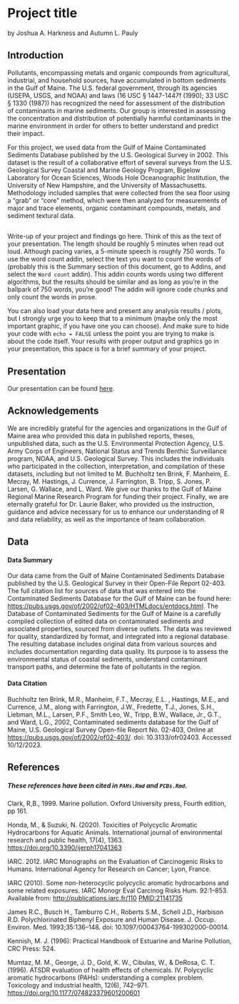 Project title
================
by Joshua A. Harkness and Autumn L. Pauly

## Introduction

Pollutants, encompassing metals and organic compounds from agricultural,
industrial, and household sources, have accumulated in bottom sediments
in the Gulf of Maine. The U.S. federal government, through its agencies
(USEPA, USGS, and NOAA) and laws (16 USC § 1447-1447f (1990); 33 USC §
1330 (1987)) has recognized the need for assessment of the distribution
of contaminants in marine sediments. Our group is interested in
assessing the concentration and distribution of potentially harmful
contaminants in the marine environment in order for others to better
understand and predict their impact.

For this project, we used data from the Gulf of Maine Contaminated
Sediments Database published by the U.S. Geological Survey in 2002. This
dataset is the result of a collaborative effort of several surveys from
the U.S. Geological Survey Coastal and Marine Geology Program, Bigelow
Laboratory for Ocean Sciences, Woods Hole Oceanographic Institution, the
University of New Hampshire, and the University of Massachusetts.
Methodology included samples that were collected from the sea floor
using a “grab” or “core” method, which were then analyzed for
measurements of major and trace elements, organic contaminant compounds,
metals, and sediment textural data.

## 

## 

Write-up of your project and findings go here. Think of this as the text
of your presentation. The length should be roughly 5 minutes when read
out loud. Although pacing varies, a 5-minute speech is roughly 750
words. To use the word count addin, select the text you want to count
the words of (probably this is the Summary section of this document, go
to Addins, and select the `Word count` addin). This addin counts words
using two different algorithms, but the results should be similar and as
long as you’re in the ballpark of 750 words, you’re good! The addin will
ignore code chunks and only count the words in prose.

You can also load your data here and present any analysis results /
plots, but I strongly urge you to keep that to a minimum (maybe only the
most important graphic, if you have one you can choose). And make sure
to hide your code with `echo = FALSE` unless the point you are trying to
make is about the code itself. Your results with proper output and
graphics go in your presentation, this space is for a brief summary of
your project.

## Presentation

Our presentation can be found [here](presentation/presentation.html).

## Acknowledgements

We are incredibly grateful for the agencies and organizations in the
Gulf of Maine area who provided this data in published reports, theses,
unpublished data, such as the U.S. Environmental Protection Agency, U.S.
Army Corps of Engineers, National Status and Trends Benthic Surveillance
program, NOAA, and U.S. Geological Survey. This includes the individuals
who participated in the collection, interpretation, and compilation of
these datasets, including but not limited to M. Buchholtz ten Brink, F.
Manheim, E. Mecray, M. Hastings, J. Currence, J. Farrington, B. Tripp,
S. Jones, P. Larsen, G. Wallace, and L. Ward. We give our thanks to the
Gulf of Maine Regional Marine Research Program for funding their
project. Finally, we are eternally grateful for Dr. Laurie Baker, who
provided us the instruction, guidance and advice necessary for us to
enhance our understanding of R and data reliability, as well as the
importance of team collaboration.

## Data

#### Data Summary

Our data came from the Gulf of Maine Contaminated Sediments Database
published by the U.S. Geological Survey in their Open-File Report
02-403. The full citation list for sources of data that was entered into
the Contaminated Sediments Database for the Gulf of Maine can be found
here: <https://pubs.usgs.gov/of/2002/of02-403/HTMLdocs/entdocs.html>.
The Database of Contaminated Sediments for the Gulf of Maine is a
carefully compiled collection of edited data on contaminated sediments
and associated properties, sourced from diverse outlets. The data was
reviewed for quality, standardized by format, and integrated into a
regional database. The resulting database includes original data from
various sources and includes documentation regarding data quality. Its
purpose is to assess the environmental status of coastal sediments,
understand contaminant transport paths, and determine the fate of
pollutants in the region.

#### Data Citation

Buchholtz ten Brink, M.R., Manheim, F.T., Mecray, E.L. , Hastings, M.E.,
and Currence, J.M., along with Farrington, J.W., Fredette, T.J., Jones,
S.H., Liebman, M.L., Larsen, P.F., Smith Leo, W., Tripp, B.W., Wallace,
Jr., G.T., and Ward, L.G., 2002, Contaminated sediments database for the
Gulf of Maine, U.S. Geological Survey Open-file Report No. 02-403,
Online at <https://pubs.usgs.gov/of/2002/of02-403/>. doi:
10.3133/ofr02403. Accessed 10/12/2023.

## References

##### These references have been cited in `PAHs.Rmd` and `PCBs.Rmd`.

Clark, R,B., 1999. Marine pollution. Oxford University press, Fourth
edition, pp 161.

Honda, M., & Suzuki, N. (2020). Toxicities of Polycyclic Aromatic
Hydrocarbons for Aquatic Animals. International journal of environmental
research and public health, 17(4), 1363.
<https://doi.org/10.3390/ijerph17041363>

IARC. 2012. IARC Monographs on the Evaluation of Carcinogenic Risks to
Humans. International Agency for Research on Cancer; Lyon, France.

IARC (2010). Some non-heterocyclic polycyclic aromatic hydrocarbons and
some related exposures. IARC Monogr Eval Carcinog Risks Hum. 92:1–853.
Available from: <http://publications.iarc.fr/110> <PMID:21141735>

James R.C., Busch H., Tamburro C.H., Roberts S.M., Schell J.D., Harbison
R.D. Polychlorinated Biphenyl Exposure and Human Disease. J. Occup.
Environ. Med. 1993;35:136–148. doi: 10.1097/00043764-199302000-00014.

Kennish, M. J. (1996): Practical Handbook of Estuarine and Marine
Pollution, CRC Press: 524.

Mumtaz, M. M., George, J. D., Gold, K. W., Cibulas, W., & DeRosa, C. T.
(1996). ATSDR evaluation of health effects of chemicals. IV. Polycyclic
aromatic hydrocarbons (PAHs): understanding a complex problem.
Toxicology and industrial health, 12(6), 742–971.
<https://doi.org/10.1177/074823379601200601>
